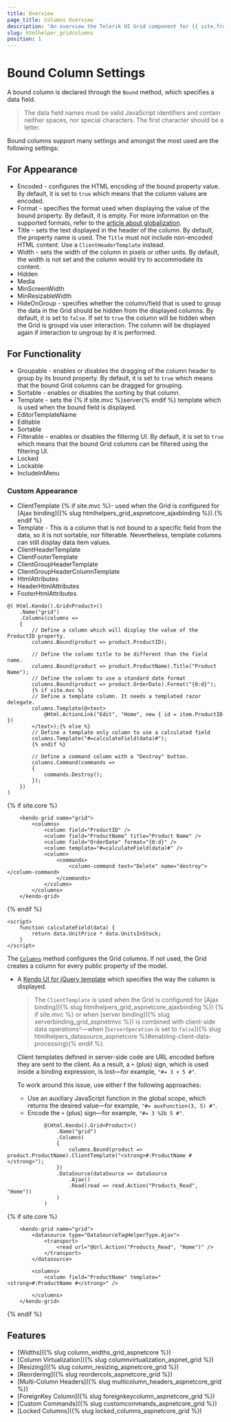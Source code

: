```yaml
---
title: Overview
page_title: Columns Overview
description: "An overview the Telerik UI Grid component for {{ site.framework }} columns options."
slug: htmlhelper_gridcolumns
position: 1
---
```


# Bound Column Settings

A bound column is declared through the `Bound` method, which specifies a data field.

> The data field names must be valid JavaScript identifiers and contain neither spaces, nor special characters. The first character should be a letter.

Bound columns support many settings and amongst the most used are the following settings:

## For Appearance

* Encoded - configures the HTML encoding of the bound property value. By default, it is set to `true` which means that the column values are encoded.
* Format - specifies the format used when displaying the value of the bound property. By default, it is empty. For more information on the supported formats, refer to the [article about globalization](https://docs.telerik.com/kendo-ui/framework/globalization/overview).
* Title - sets the text displayed in the header of the column. By default, the property name is used. The `Title` must not include non-encoded HTML content. Use a `ClientHeaderTemplate` instead.
* Width - sets the width of the column in pixels or other units. By default, the width is not set and the column would try to accommodate its content.
* Hidden
* Media
* MinScreenWidth
* MinResizableWidth
* HideOnGroup - specifies whether the column/field that is used to group the data in the Grid should be hidden from the displayed columns. By default, it is set to `false`. If set to `true` the column will be hidden when the Grid is groupd via user interaction. The column will be displayed again if interaction to ungroup by it is performed.

## For Functionality

* Groupable - enables or disables the dragging of the column header to group by its bound property. By default, it is set to `true` which means that the bound Grid columns can be dragged for grouping.
* Sortable - enables or disables the sorting by that column.
* Template - sets the {% if site.mvc %}server{% endif %} template which is used when the bound field is displayed.
* EditorTemplateName
* Editable
* Sortable
* Filterable - enables or disables the filtering UI. By default, it is set to `true` which means that the bound Grid columns can be filtered using the filtering UI.
* Locked
* Lockable
* IncludeInMenu

### Custom Appearance 

* ClientTemplate {% if site.mvc %}- used when the Grid is configured for [Ajax binding]({% slug htmlhelpers_grid_aspnetcore_ajaxbinding %}).{% endif %}
* Template -  This is a column that is not bound to a specific field from the data, so it is not sortable, nor filterable. Nevertheless, template columns can still display data item values.
* ClientHeaderTemplate
* ClientFooterTemplate
* ClientGroupHeaderTemplate
* ClientGroupHeaderColumnTemplate
* HtmlAttributes
* HeaderHtmlAttributes
* FooterHtmlAttributes

```HtmlHelper
@( Html.Kendo().Grid<Product>()
    .Name("grid")
    .Columns(columns =>
    {
        // Define a column which will display the value of the ProductID property.
        columns.Bound(product => product.ProductID);            

        // Define the column title to be different than the field name.
        columns.Bound(product => product.ProductName).Title("Product Name");            
        // Define the column to use a standard date format
        columns.Bound(product => product.OrderDate).Format("{0:d}"); 
        {% if site.mvc %}
        // Define a template column. It needs a templated razor delegate.
        columns.Template(@<text>
            @Html.ActionLink("Edit", "Home", new { id = item.ProductID })
        </text>);{% else %} 
        // Define a template only column to use a calculated field
        columns.Template("#=calculateField(data)#");
        {% endif %}           

        // Define a command column with a "Destroy" button.
        columns.Command(commands =>
        {
            commands.Destroy();
        });
    })
)
```
{% if site.core %}
```TagHelper
    <kendo-grid name="grid">
        <columns>
            <column field="ProductID" />
            <column field="ProductName" title="Product Name" />
            <column field="OrderDate" format="{0:d}" />
            <column template="#=calculateField(data)#" />
            <column>
                <commands>
                    <column-command text="Delete" name="destroy"></column-command>
                </commands>
            </column>
        </columns>
    </kendo-grid>
```
{% endif %}
```JS script
<script>
    function calculateField(data) {
        return data.UnitPrice * data.UnitsInStock;
    }
</script>

```


The [`Columns`](/api/kendo.mvc.ui.fluent/gridbuilder#columnssystemaction) method configures the Grid columns. If not used, the Grid creates a column for every public property of the model.

* A [Kendo UI for jQuery template](https://docs.telerik.com/kendo-ui/framework/templates/overview) which specifies the way the column is displayed.

    > The `ClientTemplate` is used when the Grid is configured for [Ajax binding]({% slug htmlhelpers_grid_aspnetcore_ajaxbinding %}) {% if site.mvc %} or when [server binding]({% slug serverbinding_grid_aspnetmvc %}) is combined with client-side data operations^&mdash;when [`ServerOperation` is set to `false`]({% slug htmlhelpers_datasource_aspnetcore %}#enabling-client-data-processing){% endif %}.

    Client templates defined in server-side code are URL encoded before they are sent to the client. As a result, a `+` (plus) sign, which is used inside a binding expression, is lost&mdash;for example, `"#= 3 + 5 #"`.

    To work around this issue, use either f the following approaches:
    * Use an auxiliary JavaScript function in the global scope, which returns the desired value&mdash;for example, `"#= auxFunction(3, 5) #"`.
    * Encode the `+` (plus) sign&mdash;for example, `"#= 3 %2b 5 #"`.

```HtmlHelper
            @(Html.Kendo().Grid<Product>()
                .Name("grid")
                .Columns(
                {
                    columns.Bound(product => product.ProductName).ClientTemplate("<strong>#:ProductName #</strong>");
                })
                .DataSource(dataSource => dataSource
                    .Ajax()
                    .Read(read => read.Action("Products_Read", "Home"))
                )
            )
```
{% if site.core %}
```TagHelper
    <kendo-grid name="grid">
        <datasource type="DataSourceTagHelperType.Ajax">
            <transport>
                <read url="@Url.Action("Products_Read", "Home")" />
            </transport>
        </datasource>
        
        <columns>
            <column field="ProductName" template="<strong>#:ProductName #</strong>" />

        </columns>
    </kendo-grid>
```
{% endif %}



## Features

* [Widths]({% slug column_widths_grid_aspnetcore %})
* [Column Virtualization]({% slug columnvirtualization_aspnet_grid %})
* [Resizing]({% slug column_resizing_aspnetcore_grid %})
* [Reordering]({% slug reordercols_aspnetcore_grid %})
* [Multi-Column Headers]({% slug multicolumn_headers_aspnetcore_grid %})
* [ForeignKey Column]({% slug foreignkeycolumn_aspnetcore_grid %})
* [Custom Commands]({% slug customcommands_aspnetcore_grid %})
* [Locked Columns]({% slug locked_columns_aspnetcore_grid %})
